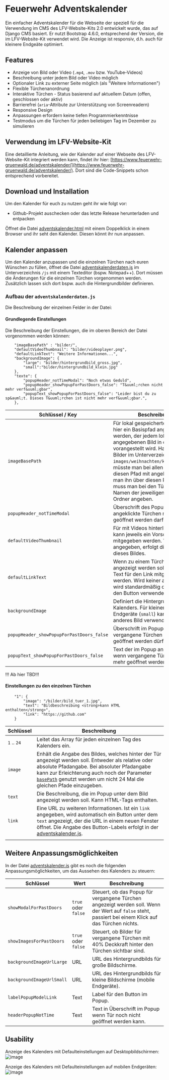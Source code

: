 # Feuerwehr Adventskalender
Ein einfacher Adventskalender für die Webseite der speziell für die Verwendung im CMS des LFV-Website-Kits 2.0 entwickelt wurde, das auf Django CMS basiert. Er nutzt Bootstrap 4.6.0, entsprechend der Version, die im LFV-Website-Kit verwendet wird. Die Anzeige ist responsiv, d.h. auch für kleinere Endgeäte optimiert.

## Features
* Anzeige von Bild oder Video (`.mp4`, `.mov` bzw. YouTube-Videos)
* Beschreibung unter jedem Bild oder Video möglich
* Optionaler Link zu externer Seite möglich (als "Weitere Informationen")
* Flexible Türchenanordnung
* Interaktive Türchen - Status basierend auf aktuellem Datum (offen, geschlossen oder aktiv)
* Barrierefrei (`aria`-Attribute zur Unterstützung von Screenreadern)
* Responsive Design
* Anpassungen erfordern keine tiefen Programmierkenntnisse
* Testmodus um die Türchen für jeden beliebigen Tag im Dezember zu simulieren


## Verwendung im LFV-Website-Kit
Eine detaillierte Anleitung, wie der Kalender auf einer Webseite des LFV-Website-Kit integriert werden kann, findet ihr hier: [https://www.feuerwehr-gruenwald.de/adventskalender/](https://www.feuerwehr-gruenwald.de/adventskalender/). Dort sind die Code-Snippets schon entsprechend vorbereitet.

## Download und Installation
Um den Kalender für euch zu nutzen geht ihr wie folgt vor:
* Github-Projekt auschecken oder das letzte Release herunterladen und entpacken

Öffnet die Datei [adventskalender.html](adventskalender.html) mit einem Doppelklick in einem Browser und ihr seht den Kalender. Diesen könnt ihr nun anpassen. 

## Kalender anpassen
Um den Kalender anzupassen und die einzelnen Türchen nach euren Wünschen zu füllen, öffnet die Datei [adventskalenderdaten.js](js/adventskalenderdaten.js) im Unterverzeichnis `/js` mit einem Texteditor (bspw. Notepad++). Dort müssen die Änderungen für die einzelnen Türchen vorgenommen werden. Zusätzlich lassen sich dort bspw. auch die Hintergrundbilder definieren. 

### Aufbau der `adventskalenderdaten.js`
Die Beschreibung der einzelnen Felder in der Datei:

#### Grundlegende Einstellungen
Die Beschreibung der Einstellungen, die im oberen Bereich der Datei vorgenommen werden können:

```
    "imageBasePath" : "bilder/",
    "defaultVideoThumbnail": "bilder/videoplayer.png",
    "defaultLinkText": "Weitere Informationen...",
    "backgroundImage": {
        "large": "bilder/hintergrundbild_gross.jpg",
        "small":"bilder/hintergrundbild_klein.jpg"
    },
    "texte": {
        "popupHeader_notTimeModal": "Noch etwas Geduld",
        "popupHeader_showPopupForPastDoors_false": "T&uuml;rchen nicht mehr verf&uuml;gbar",
        "popupText_showPopupForPastDoors_false": "Leider bist du zu sp&auml;t. Dieses T&uuml;rchen ist nicht mehr verf&uuml;gbar.",
    },
```

| Schlüssel / Key  | Beschreibung  | Beispiel  |
|---|---|---|
| `imageBasePath`  | Für lokal gespeicherte Bilder kann hier ein Basispfad angegeben werden, der jedem lokal angegebenen Bild in den Türchen vorangestellt wird. Hat man 24 Bilder im Unterverzeichnis `images/weihnachten/kalender/2024`, müsste man bei allen 24 Bildern diesen Pfad mit angeben. Setzt man ihn über diesen Parameter, muss man bei den Türchen nur den Namen der jeweiligen Bilder in dem Ordner angeben. | `bilder/`|
| `popupHeader_notTimeModal`  | Überschrift des Popups, wenn das angeklickte Türchen noch nicht geöffnet werden darf.  | `bilder/videoplayer.png`|
| `defaultVideoThumbnail`  | Für mit Videos hinterlegte Türchen kann jeweils ein Vorschaubild mitgegeben werden. Wird keins angegeben, erfolgt die Anzeige dieses Bildes.  | `bilder/videoplayer.png`|
| `defaultLinkText`  | Wenn zu einem Türchen ein Link angezeigt werden soll, kann ein Text für den Link mitgegeben werden. Wird keiner angegeben, wird standardmäßig dieser Text für den Button verwendet.  | `Weitere Informationen`|
| `backgroundImage`  | Definiert die Hintergrundbilder des Kalenders. Für kleinere Mobile Endgeräte (`small`) kann ein anderes Bild verwendet werden. | `bilder/hintergrundbild_gross.jpg` oder `https://meine-website.de/images/kalender-hintergrund.jpg`|
| `popupHeader_showPopupForPastDoors_false`  | Überschrift im Popup, wenn vergangene Türchen nicht mehr geöffnet werden dürfen.  | `Türchen nicht mehr verfügbar`|
| `popupText_showPopupForPastDoors_false`  | Text der im Popup angezeigt wird, wenn vergangene Türchen nicht mehr geöffnet werden dürfen.  | `Türchen nicht mehr verfügbar`|

!!! Ab hier TBD!!!

#### Einstellungen zu den einzelnen Türchen

```
    "1": { 
        "image": "/bilder/bild_tuer_1.jpg", 
        "text": "Bildbeschreibung <strong>kann HTML enthalten</strong>", 
        "link": "https://github.com" 
    }
```

| Schlüssel  | Beschreibung  |
|---|---|
| `1` .. `24`  | Leitet das Array für jeden einzelnen Tag des Kalenders ein.  |
| `image`  | Enhält die Angabe des Bildes, welches hinter der Tür angezeigt werden soll. Entweder als relative oder absolute Pfadangabe. Bei absoluter Pfadangabe kann zur Erleichterung auch noch der Parameter [`basePath`](https://github.com/mario-fliegner/ffg_adventskalender/blob/dd7fb9f83bbc0e2430a739008c56705dc0cc3a34/js/adventskalender.js#L30) genutzt werden um nicht 24 Mal die gleichen Pfade einzugeben. |
| `text` | Die Beschreibung, die im Popup unter dem Bild angezeigt werden soll. Kann HTML-Tags enthalten.  |
| `link`  | Eine URL zu weiteren Informationen. Ist ein `link` angegeben, wird automatisch ein Button unter dem `text` angezeigt, der die URL in einem neuen Fenster öffnet. Die Angabe des Button-Labels erfolgt in der [adventskalender.js](https://github.com/mario-fliegner/ffg_adventskalender/blob/dd7fb9f83bbc0e2430a739008c56705dc0cc3a34/js/adventskalender.js#L14C11-L14C11). |
|   |   |   |

## Weitere Anpassungsmöglichkeiten
In der Datei [adventskalender.js](https://github.com/mario-fliegner/ffg_adventskalender/blob/dd7fb9f83bbc0e2430a739008c56705dc0cc3a34/js/adventskalender.js#L30) gibt es noch die folgenden Anpassungsmöglichkeiten, um das Aussehen des Kalenders zu steuern:

| Schlüssel  | Wert |Beschreibung  |
|---|---|---|
| `showModalForPastDoors` | `true` oder `false` | Steuert, ob das Popup für vergangene Türchen angezeigt werden soll. Wenn der Wert auf `false` steht, passiert bei einem Klick auf das Türchen nichts. |
| `showImagesForPastDoors`  | `true` oder `false` | Steuert, ob Bilder für vergangene Türchen mit 40% Deckkraft hinter den Türchen sichtbar sind. |
| `backgroundImageUrlLarge`  | URL | URL des Hintergrundbilds für große Bildschirme. |
| `backgroundImageUrlSmall` | URL | URL des Hintergrundbilds für kleine Bildschirme (mobile Endgeräte). |
| `labelPopupModelLink`  | Text | Label für den Button im Popup. |
| `headerPopupNotTime`  | Text | Text in Überschrift im Popup wenn Tür noch nicht geöffnet werden kann. |

## Usability
Anzeige des Kalenders mit Defaulteinstellungen auf Desktopbildschirmen: 
![image](https://github.com/mario-fliegner/ffg_adventskalender/assets/58735999/969c98a9-4d92-4e86-8ed2-53cc5a0192de)

Anzeige des Kalenders mit Defaulteinstellungen auf mobilen Endgeräten:
![image](https://github.com/mario-fliegner/ffg_adventskalender/assets/58735999/c6a07d07-eadf-4556-af22-bdb7526855f7)



